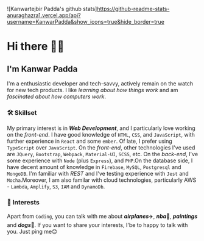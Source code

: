 ![Kanwartejbir Padda's github stats]https://github-readme-stats-anuraghazra1.vercel.app/api?username=KanwarPadda&show_icons=true&hide_border=true
# Hi there 👋🏼

## I'm Kanwar Padda

I'm a enthusiastic developer and tech-savvy, actively remain on the watch for new tech products. I like _learning about how things work_ and am _fascinated about how computers work_.

### 🛠 Skillset

My primary interest is in _**Web Development**_, and I particularly love working on the _front-end_. I have good knowledge of `HTML`, `CSS`, and `JavaScript`, with further experience in `React` and some `ember`. Of late, I prefer using `TypeScript` over `JavaScript`. On the _front-end_, other technologies I've used are `JQuery`, `Bootstrap`, `Webpack`, `Material-UI`, `SCSS`, etc. On the _back-end_, I've some experience with `Node` (plus `Express`), and `PHP`.On the database side, I have decent amount of knowledge in `Firebase`, `MySQL`, `Postgresql` and `MongoDB`. I'm familiar with _REST_ and I've testing experience with `Jest` and `Mocha`.Moreover, I am also familar with cloud technologies, particularly AWS -  `Lambda`, `Amplify`, `S3`, `IAM` and `DynamoDb`.

### 🌱 Interests

Apart from `Coding`, you can talk with me about _**airplanes**_:airplane:, _**nba**_:basketball:, _**paintings**_ and _**dogs**_:dog:. If you want to share your interests, I'be to happy to talk with you. Just ping me:blush:

[//]: # (### 🔭 Working on ...)

[//]: # (I'm currently contributing in [_**Grommet**_]https://github.com/grommet/grommet/ which is `React` based design system for the UI made using the Storybook. The goal is to take on the challenges encountered due to the original architecture, and build a more robust and reliable application, from the ground up. I also have plans to undertake the development of a _**Physics World**_ simulating _Dynamics_, to aid high school students.)

[//]: # (### 📚 Learning ...)

[//]: # (I've started learning the `Rust` programming language and `Web Assembly` paraphernalia. Lately, I've been inquisitive about architecture of software and systems. I'm reading a book titled _"Linux Kernel Development"_ by _Robert Love_. I want to dive into embedded systems programming soon.)
